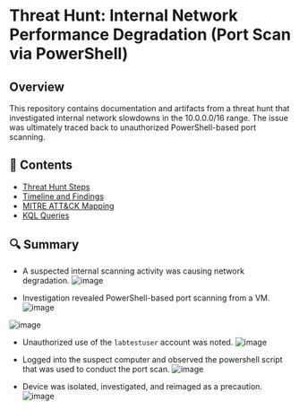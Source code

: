 # Threat Hunt: Internal Network Performance Degradation (Port Scan via PowerShell)

## Overview

This repository contains documentation and artifacts from a threat hunt that investigated internal network slowdowns in the 10.0.0.0/16 range. The issue was ultimately traced back to unauthorized PowerShell-based port scanning.

## 📁 Contents

- [Threat Hunt Steps](./THREAT_HUNT_STEPS.md)
- [Timeline and Findings](./TIMELINE_FINDINGS.md)
- [MITRE ATT&CK Mapping](./MITRE_MAPPING.md)
- [KQL Queries](./QUERIES)

## 🔍 Summary

- A suspected internal scanning activity was causing network degradation.
![image](https://github.com/user-attachments/assets/993b1a34-83bc-47e3-b4e0-f21515775322)

- Investigation revealed PowerShell-based port scanning from a VM.
![image](https://github.com/user-attachments/assets/8d5658a2-c3ca-4680-8eba-62c912752538)

![image](https://github.com/user-attachments/assets/5bb02af4-16ad-4a85-bf18-6a4fd51fc7a6)


- Unauthorized use of the `labtestuser` account was noted.
![image](https://github.com/user-attachments/assets/8e87862e-5802-41b6-9ac4-8e2307d7fb44)

- Logged into the suspect computer and observed the powershell script that was used to conduct the port scan.
![image](https://github.com/user-attachments/assets/1a66d92c-cf8d-4a03-a616-f1182ce5290e)

- Device was isolated, investigated, and reimaged as a precaution.
![image](https://github.com/user-attachments/assets/ad3e0821-118f-4320-aa49-9e7f63cb91ae)
